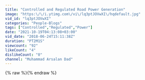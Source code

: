 ```yaml
---
title: "Controlled and Regulated Road Power Generation"
image: "https:\/\/i.ytimg.com\/vi\/lq3ptJOVwXI\/hqdefault.jpg"
vid_id: "lq3ptJOVwXI"
categories: "People-Blogs"
tags: ["Controlled","Regulated","Power"]
date: "2021-10-19T04:13:08+03:00"
vid_date: "2018-06-24T15:11:38Z"
duration: "PT2M1S"
viewcount: "92"
likeCount: "4"
dislikeCount: "0"
channel: "Muhammad Arsalan Dad"
---
```

{% raw %}{% endraw %}
